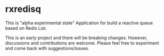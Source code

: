 # rxredisq

This is "alpha experimental state" Application for build a reactive queue based on Redis List.



This is an early project and there will be breaking changes. However, discussions and contributions are welcome. Please feel free to experiment and come back with suggestions/issues.

